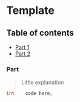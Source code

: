 # Template

## Table of contents
* [Part 1](#Part)  
* [Part 2](#Reinterpretation-types)  

### Part
>  Little explanation
```C
int    code here;

```
